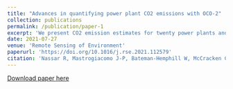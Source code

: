 ```yaml
---
title: "Advances in quantifying power plant CO2 emissions with OCO-2"
collection: publications
permalink: /publication/paper-1
excerpt: 'We present CO2 emission estimates for twenty power plants and related facilities in the United States, India, South Africa, Poland, Russia and South Korea, derived from space-based CO2 observations from NASAs Orbiting Carbon Observatory 2 (OCO-2) satellite. Improvements to OCO-2 data quality and to our methodology yield improved results relative to earlier work. These new results include emission quantification for both larger and smaller power plants, the first power plant emission estimate based on ocean glint data and emissions from a small city with multiple industrial facilities. CO2 emission estimates are compared against reported facility emissions where available, including high temporal resolution data for the eight US sites. The difference with respect to reported values for the US sites ranges from 1.4% to 26.7%, with a mean of 15.1%, although the estimated emission sum for all US sites is within 0.8% of the reported value, suggesting the errors are largely random. This finding reinforces the importance of revisit rate for future space-based emission monitoring systems and furthermore confirms that making multiple overpasses of a power plant can reduce errors to an accuracy useful to support climate policy.'
date: 2021-07-27
venue: 'Remote Sensing of Environment'
paperurl: 'https://doi.org/10.1016/j.rse.2021.112579'
citation: 'Nassar R, Mastrogiacomo J-P, Bateman-Hemphill W, McCracken C, MacDonald C, Hill T, O Dell C, Kiel M, & Crisp D (2021). Advances in quantifying power plant CO2 emissions with OCO-2. Remote Sensing of Environment, 264, 112579.'
---
```


[Download paper here](https://doi.org/10.1016/j.rse.2021.112579)


